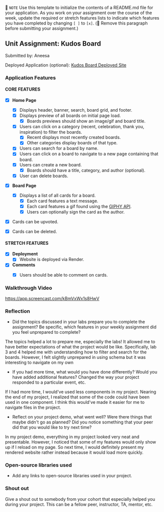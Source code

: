 📝 `NOTE` Use this template to initialize the contents of a README.md file for your application. As you work on your assignment over the course of the week, update the required or stretch features lists to indicate which features you have completed by changing `[ ]` to `[x]`. (🚫 Remove this paragraph before submitting your assignment.)

## Unit Assignment: Kudos Board

Submitted by: Aneesa

Deployed Application (optional): [Kudos Board Deployed Site](https://kudoboard-frontend.onrender.com/)

### Application Features

#### CORE FEATURES

- [X] **Home Page**
  - [X] Displays header, banner, search, board grid, and footer.
  - [X] Displays preview of all boards on initial page load.
    - [X] Boards previews should show an image/gif and board title.
  - [X] Users can click on a category (recent, celebration, thank you, inspiration) to filter the boards.
    - [X] Recent displays most recently created boards.
    - [X] Other categories display boards of that type.
  - [X] Users can search for a board by name.
  - [X] Users can click on a board to navigate to a new page containing that board.
  - [X] Users can create a new board.
    - [X] Boards should have a title, category, and author (optional).
  - [X] User can delete boards.
  
- [X] **Board Page**
  - [X] Displays a list of all cards for a board.
    -  [X] Each card features a text message.
    -  [X] Each card features a gif found using the [GIPHY API](https://developers.giphy.com/docs/api/).
    -  [X] Users can optionally sign the card as the author.  
-   [X] Cards can be upvoted.
-   [X] Cards can be deleted.


#### STRETCH FEATURES

- [X] **Deployment**
  - [X] Website is deployed via Render.
- [X] **Comments**
  - [X] Users should be able to comment on cards.


### Walkthrough Video

https://app.screencast.com/kBmVxWx1s8HwV

### Reflection

* Did the topics discussed in your labs prepare you to complete the assignment? Be specific, which features in your weekly assignment did you feel unprepared to complete?

The topics helped a lot to prepare me, especially the labs! It allowed me to have better expectations of what the project would be like. Specifically, lab 3 and 4 helped me with understanding how to filter and search for the boards. However, I felt 
slightly unprepared in using schema but it was interesting to navigate on my own

* If you had more time, what would you have done differently? Would you have added additional features? Changed the way your project responded to a particular event, etc.
  
If I had more time, I would've used less components in my project. Nearing the end of my project, I realized that some of the code could have been used in one component. I think this would've made it easier for me to navigate files in the project.

* Reflect on your project demo, what went well? Were there things that maybe didn't go as planned? Did you notice something that your peer did that you would like to try next time?

In my project demo, everything in my project looked very neat and presentable. However, I noticed that some of my features would only show up if I reload on my page. So next time, I would definitely present my rendered website rather instead because it would load more quickly.

### Open-source libraries used

- Add any links to open-source libraries used in your project.

### Shout out

Give a shout out to somebody from your cohort that especially helped you during your project. This can be a fellow peer, instructor, TA, mentor, etc.
